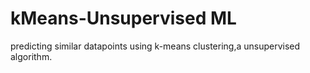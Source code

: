 # kMeans-Unsupervised ML
 predicting similar datapoints using k-means clustering,a unsupervised algorithm.
